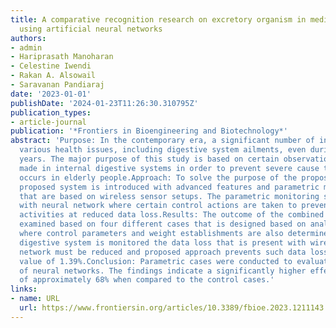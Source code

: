```yaml
---
title: A comparative recognition research on excretory organism in medical applications
  using artificial neural networks
authors:
- admin
- Hariprasath Manoharan
- Celestine Iwendi
- Rakan A. Alsowail
- Saravanan Pandiaraj
date: '2023-01-01'
publishDate: '2024-01-23T11:26:30.310795Z'
publication_types:
- article-journal
publication: '*Frontiers in Bioengineering and Biotechnology*'
abstract: 'Purpose: In the contemporary era, a significant number of individuals encounter
  various health issues, including digestive system ailments, even during their advanced
  years. The major purpose of this study is based on certain observations that are
  made in internal digestive systems in order to prevent severe cause that usually
  occurs in elderly people.Approach: To solve the purpose of the proposed method the
  proposed system is introduced with advanced features and parametric monitoring system
  that are based on wireless sensor setups. The parametric monitoring system is integrated
  with neural network where certain control actions are taken to prevent gastrointestinal
  activities at reduced data loss.Results: The outcome of the combined process is
  examined based on four different cases that is designed based on analytical model
  where control parameters and weight establishments are also determined. As the internal
  digestive system is monitored the data loss that is present with wireless sensor
  network must be reduced and proposed approach prevents such data loss with an optimized
  value of 1.39%.Conclusion: Parametric cases were conducted to evaluate the efficacy
  of neural networks. The findings indicate a significantly higher effectiveness rate
  of approximately 68% when compared to the control cases.'
links:
- name: URL
  url: https://www.frontiersin.org/articles/10.3389/fbioe.2023.1211143
---
```

